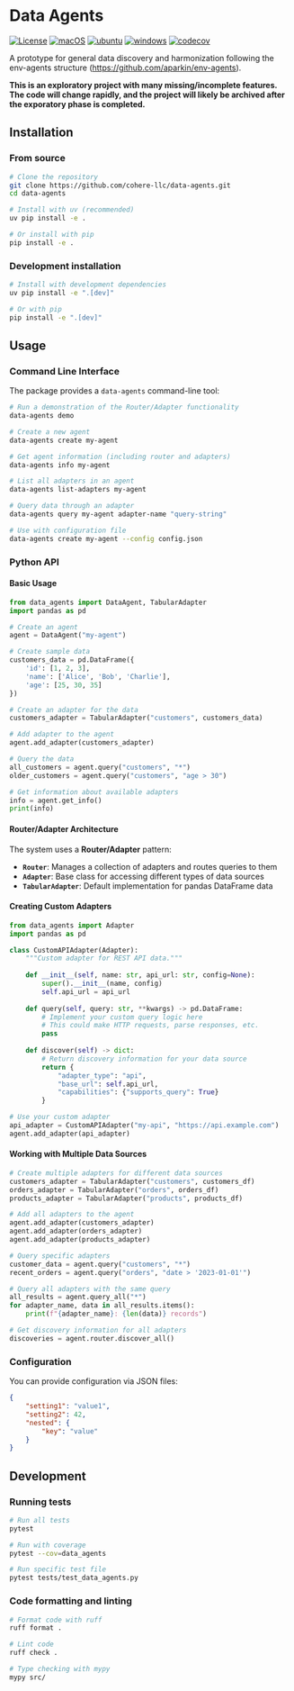 # Data Agents
[![License](https://img.shields.io/github/license/cohere-llc/data-agents.svg)](https://github.com/cohere-llc/data-agents/blob/main/LICENSE)
[![macOS](https://github.com/cohere-llc/data-agents/actions/workflows/mac.yml/badge.svg)](https://github.com/cohere-llc/data-agents/actions/workflows/mac.yml)
[![ubuntu](https://github.com/cohere-llc/data-agents/actions/workflows/ubuntu.yml/badge.svg)](https://github.com/cohere-llc/data-agents/actions/workflows/ubuntu.yml)
[![windows](https://github.com/cohere-llc/data-agents/actions/workflows/windows.yml/badge.svg)](https://github.com/cohere-llc/data-agents/actions/workflows/windows.yml)
[![codecov](https://codecov.io/gh/cohere-llc/data-agents/branch/main/graph/badge.svg)](https://codecov.io/gh/cohere-llc/data-agents)

A prototype for general data discovery and harmonization following the env-agents structure (https://github.com/aparkin/env-agents).

__This is an exploratory project with many missing/incomplete features.
The code will change rapidly, and the project will likely be archived after the exporatory phase is completed.__

## Installation

### From source

```bash
# Clone the repository
git clone https://github.com/cohere-llc/data-agents.git
cd data-agents

# Install with uv (recommended)
uv pip install -e .

# Or install with pip
pip install -e .
```

### Development installation

```bash
# Install with development dependencies
uv pip install -e ".[dev]"

# Or with pip
pip install -e ".[dev]"
```

## Usage

### Command Line Interface

The package provides a `data-agents` command-line tool:

```bash
# Run a demonstration of the Router/Adapter functionality
data-agents demo

# Create a new agent
data-agents create my-agent

# Get agent information (including router and adapters)
data-agents info my-agent

# List all adapters in an agent
data-agents list-adapters my-agent

# Query data through an adapter
data-agents query my-agent adapter-name "query-string"

# Use with configuration file
data-agents create my-agent --config config.json
```

### Python API

#### Basic Usage

```python
from data_agents import DataAgent, TabularAdapter
import pandas as pd

# Create an agent
agent = DataAgent("my-agent")

# Create sample data
customers_data = pd.DataFrame({
    'id': [1, 2, 3],
    'name': ['Alice', 'Bob', 'Charlie'],
    'age': [25, 30, 35]
})

# Create an adapter for the data
customers_adapter = TabularAdapter("customers", customers_data)

# Add adapter to the agent
agent.add_adapter(customers_adapter)

# Query the data
all_customers = agent.query("customers", "*")
older_customers = agent.query("customers", "age > 30")

# Get information about available adapters
info = agent.get_info()
print(info)
```

#### Router/Adapter Architecture

The system uses a **Router/Adapter** pattern:

- **`Router`**: Manages a collection of adapters and routes queries to them
- **`Adapter`**: Base class for accessing different types of data sources
- **`TabularAdapter`**: Default implementation for pandas DataFrame data

#### Creating Custom Adapters

```python
from data_agents import Adapter
import pandas as pd

class CustomAPIAdapter(Adapter):
    """Custom adapter for REST API data."""
    
    def __init__(self, name: str, api_url: str, config=None):
        super().__init__(name, config)
        self.api_url = api_url
    
    def query(self, query: str, **kwargs) -> pd.DataFrame:
        # Implement your custom query logic here
        # This could make HTTP requests, parse responses, etc.
        pass
    
    def discover(self) -> dict:
        # Return discovery information for your data source
        return {
            "adapter_type": "api", 
            "base_url": self.api_url,
            "capabilities": {"supports_query": True}
        }

# Use your custom adapter
api_adapter = CustomAPIAdapter("my-api", "https://api.example.com")
agent.add_adapter(api_adapter)
```

#### Working with Multiple Data Sources

```python
# Create multiple adapters for different data sources
customers_adapter = TabularAdapter("customers", customers_df)
orders_adapter = TabularAdapter("orders", orders_df)
products_adapter = TabularAdapter("products", products_df)

# Add all adapters to the agent
agent.add_adapter(customers_adapter)
agent.add_adapter(orders_adapter)
agent.add_adapter(products_adapter)

# Query specific adapters
customer_data = agent.query("customers", "*")
recent_orders = agent.query("orders", "date > '2023-01-01'")

# Query all adapters with the same query
all_results = agent.query_all("*")
for adapter_name, data in all_results.items():
    print(f"{adapter_name}: {len(data)} records")

# Get discovery information for all adapters
discoveries = agent.router.discover_all()
```

### Configuration

You can provide configuration via JSON files:

```json
{
    "setting1": "value1",
    "setting2": 42,
    "nested": {
        "key": "value"
    }
}
```

## Development

### Running tests

```bash
# Run all tests
pytest

# Run with coverage
pytest --cov=data_agents

# Run specific test file
pytest tests/test_data_agents.py
```

### Code formatting and linting

```bash
# Format code with ruff
ruff format .

# Lint code
ruff check .

# Type checking with mypy
mypy src/
```
